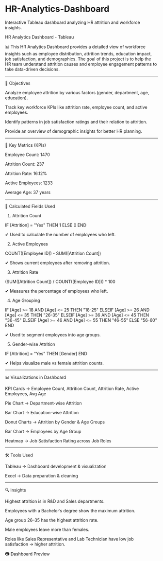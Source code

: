 # HR-Analytics-Dashboard
Interactive Tableau dashboard analyzing HR attrition and workforce insights.

HR Analytics Dashboard - Tableau

📊 This HR Analytics Dashboard provides a detailed view of workforce insights such as employee distribution, attrition trends, education impact, job satisfaction, and demographics.
The goal of this project is to help the HR team understand attrition causes and employee engagement patterns to take data-driven decisions.


---

🚀 Objectives

Analyze employee attrition by various factors (gender, department, age, education).

Track key workforce KPIs like attrition rate, employee count, and active employees.

Identify patterns in job satisfaction ratings and their relation to attrition.

Provide an overview of demographic insights for better HR planning.



---

🔑 Key Metrics (KPIs)

Employee Count: 1470

Attrition Count: 237

Attrition Rate: 16.12%

Active Employees: 1233

Average Age: 37 years

---

🧮 Calculated Fields Used

1. Attrition Count

IF [Attrition] = "Yes" THEN 1 ELSE 0 END

✔ Used to calculate the number of employees who left.

2. Active Employees

COUNT([Employee ID]) - SUM([Attrition Count])

✔ Shows current employees after removing attrition.

3. Attrition Rate

(SUM([Attrition Count]) / COUNT([Employee ID])) * 100

✔ Measures the percentage of employees who left.

4. Age Grouping

IF [Age] >= 18 AND [Age] <= 25 THEN "18-25"
ELSEIF [Age] >= 26 AND [Age] <= 35 THEN "26-35"
ELSEIF [Age] >= 36 AND [Age] <= 45 THEN "36-45"
ELSEIF [Age] >= 46 AND [Age] <= 55 THEN "46-55"
ELSE "56-60"
END

✔ Used to segment employees into age groups.

5. Gender-wise Attrition

IF [Attrition] = "Yes" THEN [Gender] END

✔ Helps visualize male vs female attrition counts.


---

📊 Visualizations in Dashboard

KPI Cards → Employee Count, Attrition Count, Attrition Rate, Active Employees, Avg Age

Pie Chart → Department-wise Attrition

Bar Chart → Education-wise Attrition

Donut Charts → Attrition by Gender & Age Groups

Bar Chart → Employees by Age Group

Heatmap → Job Satisfaction Rating across Job Roles



---

🛠 Tools Used

Tableau → Dashboard development & visualization

Excel → Data preparation & cleaning



---

🔍 Insights

Highest attrition is in R&D and Sales departments.

Employees with a Bachelor’s degree show the maximum attrition.

Age group 26–35 has the highest attrition rate.

Male employees leave more than females.

Roles like Sales Representative and Lab Technician have low job satisfaction → higher attrition.



📷 Dashboard Preview





